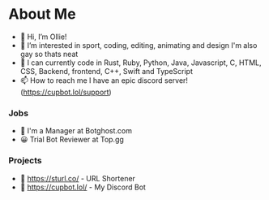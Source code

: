 # About Me

- 👋 Hi, I’m Ollie!
- 👀 I’m interested in sport, coding, editing, animating and design I'm also gay so thats neat
- 🌱 I can currently code in Rust, Ruby, Python, Java, Javascript, C, HTML, CSS, Backend, frontend, C++, Swift and TypeScript
- 📫 How to reach me I have an epic discord server! (https://cupbot.lol/support)

### Jobs
- 👻 I'm a Manager at Botghost.com
- 😀 Trial Bot Reviewer at Top.gg

### Projects
- 🔗 https://sturl.co/ - URL Shortener
- 🔗 https://cupbot.lol/ - My Discord Bot

